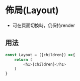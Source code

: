 # 佈局(Layout)
- 可在頁面切換時，仍保持render
## 用法
```js
const Layout = ({children}) =>{
    return (
        <h1>{children}</h1>
    )
}
```